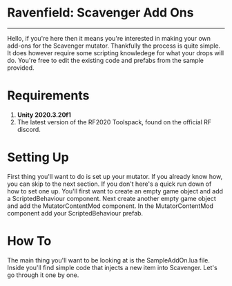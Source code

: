 # Ravenfield: Scavenger Add Ons
-----

Hello, if you're here then it means you're interested in making your own add-ons for the Scavenger mutator. Thankfully the process is quite simple. It does however require some scripting knowledege for what your drops will do. You're free to edit the existing code and prefabs from the sample provided.

# Requirements
1. **Unity 2020.3.20f1**
2. The latest version of the RF2020 Toolspack, found on the official RF discord.

# Setting Up
First thing you'll want to do is set up your mutator. If you already know how, you can skip to the next section. If you don't here's a quick run down of how to set one up. You'll first want to create an empty game object and add a ScriptedBehaviour component. Next create another empty game object and add the MutatorContentMod component. In the MutatorContentMod component add your ScriptedBehaviour prefab.

# How To
The main thing you'll want to be looking at is the SampleAddOn.lua file. Inside you'll find simple code that injects a new item into Scavenger. Let's go through it one by one.
